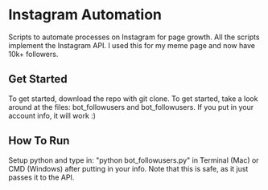 # Instagram Automation
Scripts to automate processes on Instagram for page growth. All the scripts implement the Instagram API. I used this for my meme page and now have 10k+ followers.

## Get Started
To get started, download the repo with git clone.
To get started, take a look around at the files: bot_followusers and bot_followusers. If you put in your account info, it will work :)

## How To Run
Setup python and type in: "python bot_followusers.py" in Terminal (Mac) or CMD (Windows) after putting in your info. Note that this is safe, as it just passes it to the API.
